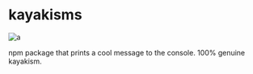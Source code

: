 # kayakisms

![a](https://img.shields.io/badge/homemade%3F-hell%20yeah-purple?style=for-the-badge)

npm package that prints a cool message to the console. 100% genuine kayakism.